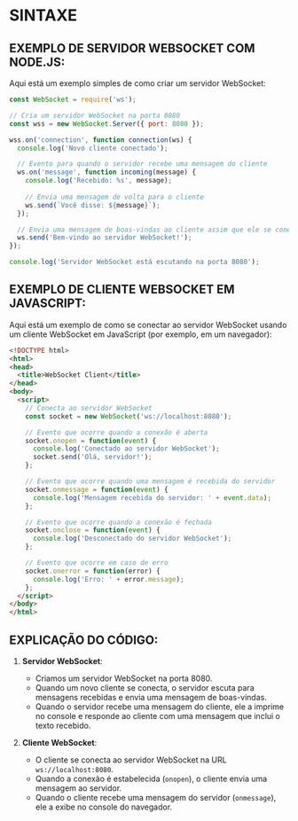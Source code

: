# SINTAXE
## EXEMPLO DE SERVIDOR WEBSOCKET COM NODE.JS:
Aqui está um exemplo simples de como criar um servidor WebSocket:

```javascript
const WebSocket = require('ws');

// Cria um servidor WebSocket na porta 8080
const wss = new WebSocket.Server({ port: 8080 });

wss.on('connection', function connection(ws) {
  console.log('Novo cliente conectado');

  // Evento para quando o servidor recebe uma mensagem do cliente
  ws.on('message', function incoming(message) {
    console.log('Recebido: %s', message);
    
    // Envia uma mensagem de volta para o cliente
    ws.send(`Você disse: ${message}`);
  });

  // Envia uma mensagem de boas-vindas ao cliente assim que ele se conecta
  ws.send('Bem-vindo ao servidor WebSocket!');
});

console.log('Servidor WebSocket está escutando na porta 8080');
```

## EXEMPLO DE CLIENTE WEBSOCKET EM JAVASCRIPT:
Aqui está um exemplo de como se conectar ao servidor WebSocket usando um cliente WebSocket em JavaScript (por exemplo, em um navegador):

```html
<!DOCTYPE html>
<html>
<head>
  <title>WebSocket Client</title>
</head>
<body>
  <script>
    // Conecta ao servidor WebSocket
    const socket = new WebSocket('ws://localhost:8080');

    // Evento que ocorre quando a conexão é aberta
    socket.onopen = function(event) {
      console.log('Conectado ao servidor WebSocket');
      socket.send('Olá, servidor!');
    };

    // Evento que ocorre quando uma mensagem é recebida do servidor
    socket.onmessage = function(event) {
      console.log('Mensagem recebida do servidor: ' + event.data);
    };

    // Evento que ocorre quando a conexão é fechada
    socket.onclose = function(event) {
      console.log('Desconectado do servidor WebSocket');
    };

    // Evento que ocorre em caso de erro
    socket.onerror = function(error) {
      console.log('Erro: ' + error.message);
    };
  </script>
</body>
</html>
```

## EXPLICAÇÃO DO CÓDIGO:
1. **Servidor WebSocket**:
   - Criamos um servidor WebSocket na porta 8080.
   - Quando um novo cliente se conecta, o servidor escuta para mensagens recebidas e envia uma mensagem de boas-vindas.
   - Quando o servidor recebe uma mensagem do cliente, ele a imprime no console e responde ao cliente com uma mensagem que inclui o texto recebido.

2. **Cliente WebSocket**:
   - O cliente se conecta ao servidor WebSocket na URL `ws://localhost:8080`.
   - Quando a conexão é estabelecida (`onopen`), o cliente envia uma mensagem ao servidor.
   - Quando o cliente recebe uma mensagem do servidor (`onmessage`), ele a exibe no console do navegador.
